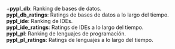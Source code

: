 +**pypl_db**: Ranking de bases de datos.  
**pypl_db_ratings**: Ratings de bases de datos a lo largo del tiempo.  
**pypl_ide**: Ranking de IDEs.  
**pypl_ide_ratings**: Ratings de IDEs a lo largo del tiempo.  
**pypl_pl**: Ranking de lenguajes de programación.  
**pypl_pl_ratings**: Ratings de lenguajes a lo largo del tiempo.  
